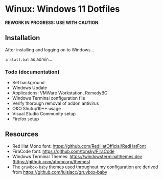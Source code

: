# Winux: Windows 11 Dotfiles

**REWORK IN PROGRESS: USE WITH CAUTION**

## Installation

After installing and logging on to Windows...

`install.bat` as admin...

### Todo (documentation)

- Set background
- Windows Update
- Applications: VMWare Workstation, RemedyBG
- Windows Terminal configuration file
- Verify thorough removal of addon antivirus
- O&O Shutup10++ usage
- Visual Studio Community setup
- Firefox setup

## Resources

- Red Hat Mono font: <https://github.com/RedHatOfficial/RedHatFont>
- FiraCode font: <https://github.com/tonsky/FiraCode>
- Windows Terminal Themes: <https://windowsterminalthemes.dev> (<https://github.com/atomcorp/themes>)
- The `gruvbox-baby` themes used throughout my configuration are derived from <https://github.com/luisiacc/gruvbox-baby>
